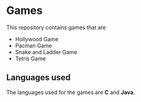 <h1>Games</h1>
<p>This repository contains games that are</p>
<ul>
  <li>Hollywood Game</li>
  <li>Pacman Game</li>
  <li>Snake and Ladder Game</li>
  <li>Tetris Game</li>
</ul>
<h2>Languages used</h2>
<p>The languages used for the games are <b>C</b> and <b>Java</b>.</p>
